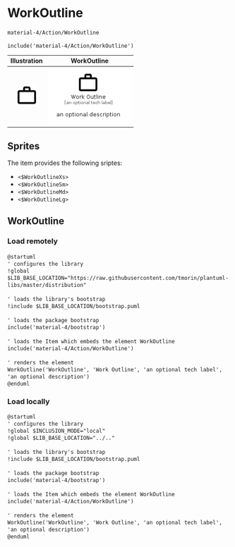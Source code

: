 # WorkOutline


```text
material-4/Action/WorkOutline
```

```text
include('material-4/Action/WorkOutline')
```



| Illustration | WorkOutline |
| :---: | :---: |
| ![illustration for Illustration](../../material-4/Action/WorkOutline.png) | ![illustration for WorkOutline](../../material-4/Action/WorkOutline.Local.png) |



## Sprites
The item provides the following sriptes:

- `<$WorkOutlineXs>`
- `<$WorkOutlineSm>`
- `<$WorkOutlineMd>`
- `<$WorkOutlineLg>`





## WorkOutline

### Load remotely
```plantuml
@startuml
' configures the library
!global $LIB_BASE_LOCATION="https://raw.githubusercontent.com/tmorin/plantuml-libs/master/distribution"

' loads the library's bootstrap
!include $LIB_BASE_LOCATION/bootstrap.puml

' loads the package bootstrap
include('material-4/bootstrap')

' loads the Item which embeds the element WorkOutline
include('material-4/Action/WorkOutline')

' renders the element
WorkOutline('WorkOutline', 'Work Outline', 'an optional tech label', 'an optional description')
@enduml
```

### Load locally
```plantuml
@startuml
' configures the library
!global $INCLUSION_MODE="local"
!global $LIB_BASE_LOCATION="../.."

' loads the library's bootstrap
!include $LIB_BASE_LOCATION/bootstrap.puml

' loads the package bootstrap
include('material-4/bootstrap')

' loads the Item which embeds the element WorkOutline
include('material-4/Action/WorkOutline')

' renders the element
WorkOutline('WorkOutline', 'Work Outline', 'an optional tech label', 'an optional description')
@enduml
```

